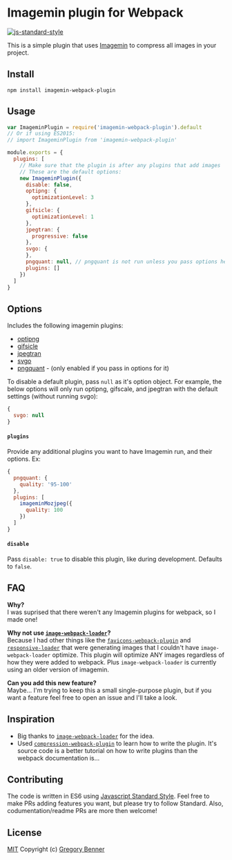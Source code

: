# Imagemin plugin for Webpack

[![js-standard-style](https://img.shields.io/badge/code%20style-standard-brightgreen.svg)](http://standardjs.com/)

This is a simple plugin that uses [Imagemin](https://github.com/imagemin/imagemin) to compress all images in your project.

## Install

`npm install imagemin-webpack-plugin`

## Usage
```js
var ImageminPlugin = require('imagemin-webpack-plugin').default
// Or if using ES2015:
// import ImageminPlugin from 'imagemin-webpack-plugin'

module.exports = {
  plugins: [
    // Make sure that the plugin is after any plugins that add images
    // These are the default options:
    new ImageminPlugin({
      disable: false,
      optipng: {
        optimizationLevel: 3
      },
      gifsicle: {
        optimizationLevel: 1
      },
      jpegtran: {
        progressive: false
      },
      svgo: {
      },
      pngquant: null, // pngquant is not run unless you pass options here
      plugins: []
    })
  ]
}

```

## Options

Includes the following imagemin plugins:
* [optipng](https://github.com/imagemin/imagemin-optipng)
* [gifsicle](https://github.com/imagemin/imagemin-gifsicle)
* [jpegtran](https://github.com/imagemin/imagemin-jpegtran)
* [svgo](https://github.com/imagemin/imagemin-svgo)
* [pngquant](https://github.com/imagemin/imagemin-pngquant) - (only enabled if you pass in options for it)

To disable a default plugin, pass `null` as it's option object. For example, the below options will only run optipng, gifscale, and jpegtran with the default settings (without running svgo):
``` js
{
  svgo: null
}
```

#### `plugins`

Provide any additional plugins you want to have Imagemin run, and their options. Ex:
``` js
{
  pngquant: {
    quality: '95-100'
  },
  plugins: [
    imageminMozjpeg({
      quality: 100
    })
  ]
}
```

#### `disable`

Pass `disable: true` to disable this plugin, like during development. Defaults to `false`.


## FAQ

**Why?**  
I was suprised that there weren't any Imagemin plugins for webpack, so I made one!

**Why not use [`image-webpack-loader`](https://github.com/tcoopman/image-webpack-loader)?**  
Because I had other things like the [`favicons-webpack-plugin`](https://github.com/jantimon/favicons-webpack-plugin) and [`responsive-loader`](https://github.com/herrstucki/responsive-loader) that were generating images that I couldn't have `image-webpack-loader` optimize. This plugin will optimize ANY images regardless of how they were added to webpack. Plus `image-webpack-loader` is currently using an older version of imagemin.

**Can you add this new feature?**  
Maybe... I'm trying to keep this a small single-purpose plugin, but if you want a feature feel free to open an issue and I'll take a look.

## Inspiration

* Big thanks to [`image-webpack-loader`](https://github.com/tcoopman/image-webpack-loader) for the idea.
* Used [`compression-webpack-plugin`](https://github.com/webpack/compression-webpack-plugin) to learn how to write the plugin. It's source code is a better tutorial on how to write plugins than the webpack documentation is...

## Contributing

The code is written in ES6 using [Javascript Standard Style](https://github.com/feross/standard). Feel free to make PRs adding features you want, but please try to follow Standard. Also, codumentation/readme PRs are more then welcome!

## License

[MIT](LICENSE.md) Copyright (c) [Gregory Benner](https://github.com/Klathmon)

